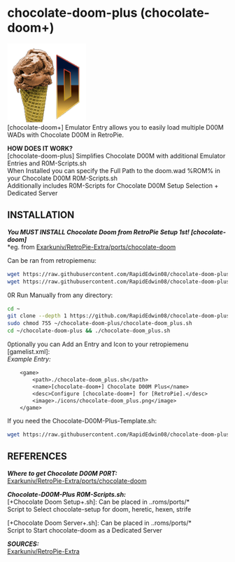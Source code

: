 # chocolate-doom-plus (chocolate-doom+)  
![chocolate-doom_plus.png](https://raw.githubusercontent.com/RapidEdwin08/chocolate-doom-plus/main/chocolate-doom_plus.png)  
[chocolate-doom+] Emulator Entry allows you to easily load multiple D00M WADs with Chocolate D00M in RetroPie.  

**HOW DOES IT WORK?**  
[chocolate-doom-plus] Simplifies Chocolate D00M with additional Emulator Entries and R0M-Scripts.sh  
When Installed you can specify the Full Path to the doom.wad %ROM% in your Chocolate D00M R0M-Scripts.sh  
Additionally includes R0M-Scripts for Chocolate D00M Setup Selection + Dedicated Server  

## INSTALLATION  
***You MUST INSTALL Chocolate Doom from RetroPie Setup 1st! [chocolate-doom]***  
*eg. from [Exarkuniv/RetroPie-Extra/ports/chocolate-doom](https://github.com/Exarkuniv/RetroPie-Extra/blob/master/scriptmodules/ports/chocolate-doom.sh)  

Can be ran from retropiemenu:  

```bash
wget https://raw.githubusercontent.com/RapidEdwin08/chocolate-doom-plus/main/chocolate-doom_plus.sh -P ~/RetroPie/retropiemenu
wget https://raw.githubusercontent.com/RapidEdwin08/chocolate-doom-plus/main/chocolate-doom_plus.png -P ~/RetroPie/retropiemenu/icons
```

0R Run Manually from any directory:  
```bash
cd ~
git clone --depth 1 https://github.com/RapidEdwin08/chocolate-doom-plus.git
sudo chmod 755 ~/chocolate-doom-plus/chocolate-doom_plus.sh
cd ~/chocolate-doom-plus && ./chocolate-doom_plus.sh

```

0ptionally you can Add an Entry and Icon to your retropiemenu [gamelist.xml]:  
*Example Entry:*  
```
	<game>
		<path>./chocolate-doom_plus.sh</path>
		<name>[chocolate-doom+] Chocolate D00M Plus</name>
		<desc>Configure [chocolate-doom+] for [RetroPie].</desc>
		<image>./icons/chocolate-doom_plus.png</image>
	</game>
```

If you need the Chocolate-D00M-Plus-Template.sh: 
```bash
wget https://raw.githubusercontent.com/RapidEdwin08/chocolate-doom-plus/main/Chocolate\ D00M\ \(Plus\).sh -P ~/RetroPie/roms/ports
```

## REFERENCES   
***Where to get Chocolate D00M P0RT:***  
[Exarkuniv/RetroPie-Extra/ports/chocolate-doom](https://github.com/Exarkuniv/RetroPie-Extra/blob/master/scriptmodules/ports/chocolate-doom.sh)  

***Chocolate-D00M-Plus R0M-Scripts.sh:***  
[+Chocolate Doom Setup+.sh]: Can be placed in ..roms/ports/*  
Script to Select chocolate-setup for doom, heretic, hexen, strife  

[+Chocolate Doom Server+.sh]: Can be placed in ..roms/ports/*  
Script to Start chocolate-doom as a Dedicated Server  

***SOURCES:***  
[Exarkuniv/RetroPie-Extra](https://github.com/Exarkuniv/RetroPie-Extra)  
